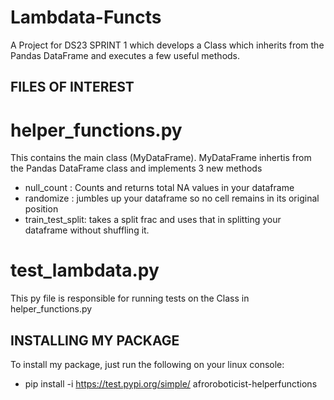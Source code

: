 # Lambdata-Functs
A Project for DS23 SPRINT 1 which develops a Class which inherits from the Pandas DataFrame and executes a few useful methods.

## FILES OF INTEREST


# helper_functions.py
This contains the main class (MyDataFrame).
MyDataFrame inhertis from the Pandas DataFrame class and implements 3 new methods
- null_count : Counts and returns total NA values in your dataframe
- randomize : jumbles up your dataframe so no cell remains in its original position
- train_test_split: takes a split frac and uses that in splitting your dataframe without shuffling it.

# test_lambdata.py
This py file is responsible for running tests on the Class in helper_functions.py

## INSTALLING MY PACKAGE


To install my package, just run the following on your linux console:
- pip install -i https://test.pypi.org/simple/ afroroboticist-helperfunctions

